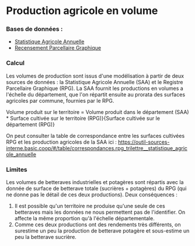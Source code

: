 # Production agricole en volume

### Bases de données :
- [Statistique Agricole Annuelle](../Bases%20de%20données/Statistique%20Agricole%20Annuelle.md)
- [Recensement Parcellaire Graphique](../Bases%20de%20données/Recensement%20Parcellaire%20Graphique.md)

### Calcul
Les volumes de production sont issus d'une modélisation à partir de deux sources de données : la Statistique Agricole Annuelle (SAA) et le Registre Parcellaire Graphique (RPG). La SAA fournit les productions en volumes a l'échelle du département, que l'on répartit ensuite au prorata des surfaces agricoles par commune, fournies par le RPG.

<!-- $$ Volume\:produit\:sur\:le\:territoire =$$
$$ \frac{Volume\:produit\:dans\:le\:département\:(SAA) * Surface\:cultivée\:sur\:le\:territoire\:(RPG)}{Surface\:cultivée\:sur\:le\:département\:(RPG)}$$ -->

Volume produit sur le territoire =
Volume produit dans le département (SAA) * Surface cultivée sur le territoire (RPG)}{Surface cultivée sur le département (RPG)}

On peut consulter la table de correspondance entre les surfaces cultivées RPG et les production agricoles de la SAA ici : https://outil-sources-interne.basic.coop/#/table/correspondances.rpg_trilettre__statistique_agricole_annuelle

### Limites
Les volumes de betteraves industrielles et potagères sont répartis avec la donnée de surface de betterave totale (sucrières + potagères) du RPG (qui ne donne pas le détail de ces deux productions). Deux conséquences :
1. Il est possible qu'un territoire ne produise qu'une seule de ces betteraves mais les données ne nous permettent pas de l'identifier. On affecte la même proportion qu'à l'échelle départementale.
2. Comme ces deux productions ont des rendements très différents, on surestime un peu la production de betterave potagère et sous-estime un peu la betterave sucrière.